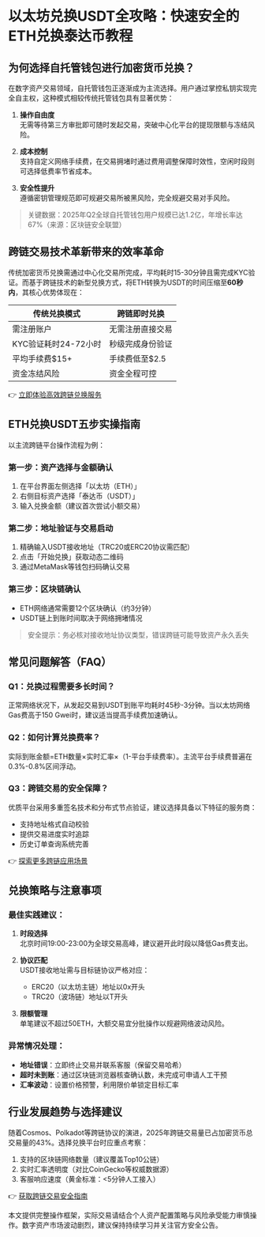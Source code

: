 # 以太坊兑换USDT全攻略：快速安全的ETH兑换泰达币教程

## 为何选择自托管钱包进行加密货币兑换？

在数字资产交易领域，自托管钱包正逐渐成为主流选择。用户通过掌控私钥实现完全自主权，这种模式相较传统托管钱包具有显著优势：

1. **操作自由度**  
   无需等待第三方审批即可随时发起交易，突破中心化平台的提现限额与冻结风险。

2. **成本控制**  
   支持自定义网络手续费，在交易拥堵时通过费用调整保障时效性，空闲时段则可选择低费率节省成本。

3. **安全性提升**  
   遵循密钥管理规范即可规避交易所被黑风险，完全规避交易对手风险。

> 关键数据：2025年Q2全球自托管钱包用户规模已达1.2亿，年增长率达67%（来源：区块链安全联盟）

## 跨链交易技术革新带来的效率革命

传统加密货币兑换需通过中心化交易所完成，平均耗时15-30分钟且需完成KYC验证。而基于跨链技术的新型兑换方式，将ETH转换为USDT的时间压缩至**60秒内**，其核心优势体现在：

| 传统兑换模式         | 跨链即时兑换         |
|----------------------|----------------------|
| 需注册账户           | 无需注册直接交易     |
| KYC验证耗时24-72小时 | 秒级完成身份验证     |
| 平均手续费$15+       | 手续费低至$2.5       |
| 资金冻结风险         | 资金全程可控         |

👉 [立即体验高效跨链兑换服务](https://bit.ly/okx_welcome)

## ETH兑换USDT五步实操指南

以主流跨链平台操作流程为例：

### 第一步：资产选择与金额确认
1. 在平台界面左侧选择「以太坊（ETH）」
2. 右侧目标资产选择「泰达币（USDT）」
3. 输入兑换金额（建议首次尝试小额交易）

### 第二步：地址验证与交易启动
1. 精确输入USDT接收地址（TRC20或ERC20协议需匹配）
2. 点击「开始兑换」获取动态二维码
3. 通过MetaMask等钱包扫码确认交易

### 第三步：区块链确认
- ETH网络通常需要12个区块确认（约3分钟）
- USDT链上到账时间取决于网络拥堵情况

> 安全提示：务必核对接收地址协议类型，错误跨链可能导致资产永久丢失

## 常见问题解答（FAQ）

### Q1：兑换过程需要多长时间？
正常网络状况下，从发起交易到USDT到账平均耗时45秒-3分钟。当以太坊网络Gas费高于150 Gwei时，建议适当提高手续费加速确认。

### Q2：如何计算兑换费率？
实际到账金额=ETH数量×实时汇率×（1-平台手续费率）。主流平台手续费普遍在0.3%-0.8%区间浮动。

### Q3：跨链交易的安全保障？
优质平台采用多重签名技术和分布式节点验证，建议选择具备以下特征的服务商：
- 支持地址格式自动校验
- 提供交易进度实时追踪
- 历史订单查询系统完善

👉 [探索更多跨链应用场景](https://bit.ly/okx_welcome)

## 兑换策略与注意事项

### 最佳实践建议：
1. **时段选择**  
   北京时间19:00-23:00为全球交易高峰，建议避开此时段以降低Gas费支出。

2. **协议匹配**  
   USDT接收地址需与目标链协议严格对应：
   - ERC20（以太坊主链）地址以0x开头
   - TRC20（波场链）地址以T开头

3. **限额管理**  
   单笔建议不超过50ETH，大额交易宜分批操作以规避网络波动风险。

### 异常情况处理：
- **地址错误**：立即终止交易并联系客服（保留交易哈希）
- **超时未到账**：通过区块链浏览器核查确认数，未完成可申请人工干预
- **汇率波动**：设置价格预警，利用限价单锁定目标汇率

## 行业发展趋势与选择建议

随着Cosmos、Polkadot等跨链协议的演进，2025年跨链交易量已占加密货币总交易量的43%。选择兑换平台时应重点考察：
1. 支持的区块链网络数量（建议覆盖Top10公链）
2. 实时汇率透明度（对比CoinGecko等权威数据源）
3. 客服响应速度（黄金标准：<5分钟人工接入）

👉 [获取跨链交易安全指南](https://bit.ly/okx_welcome)

本文提供完整操作框架，实际交易请结合个人资产配置策略与风险承受能力审慎操作。数字资产市场波动剧烈，建议保持持续学习并关注官方安全公告。